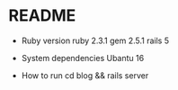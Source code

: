 # README
* Ruby version 
ruby 2.3.1
gem 2.5.1
rails 5

* System dependencies 
Ubantu 16

* How to run 
cd blog && rails server

